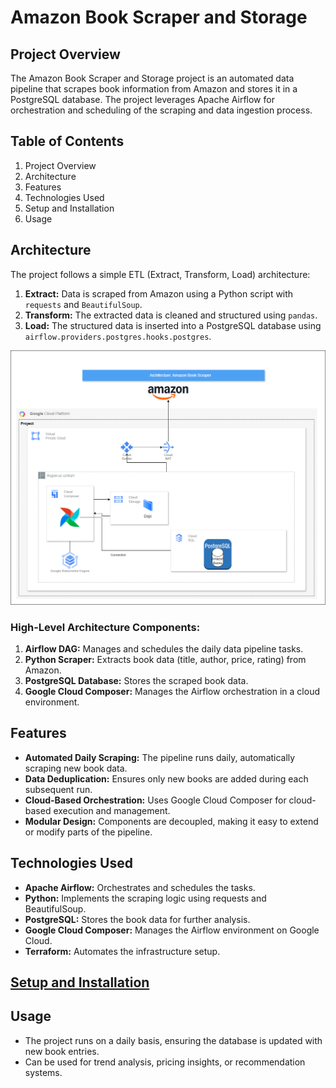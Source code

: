 # Amazon Book Scraper and Storage
## Project Overview
<p>The Amazon Book Scraper and Storage project is an automated data pipeline that scrapes book information from Amazon and stores it in a PostgreSQL database. The project leverages Apache Airflow for orchestration and scheduling of the scraping and data ingestion process.</p>


## Table of Contents

<ol>
  <li>Project Overview</li>
  <li>Architecture</li>
  <li>Features</li>
  <li>Technologies Used</li>
  <li>Setup and Installation</li>
  <li>Usage</li>
</ol>

## Architecture
<p>
The project follows a simple ETL (Extract, Transform, Load) architecture:

1. <strong>Extract:</strong> Data is scraped from Amazon using a Python script with `requests` and `BeautifulSoup`.
2. <strong>Transform:</strong> The extracted data is cleaned and structured using `pandas`.
3. <strong>Load:</strong> The structured data is inserted into a PostgreSQL database using `airflow.providers.postgres.hooks.postgres`.
</p>

![Architecture](AmazonBookScraper.png)

### High-Level Architecture Components:
1. **Airflow DAG:** Manages and schedules the daily data pipeline tasks.
2. **Python Scraper:** Extracts book data (title, author, price, rating) from Amazon.
3. **PostgreSQL Database:** Stores the scraped book data.
4. **Google Cloud Composer:** Manages the Airflow orchestration in a cloud environment.

## Features
- **Automated Daily Scraping:** The pipeline runs daily, automatically scraping new book data.
- **Data Deduplication:** Ensures only new books are added during each subsequent run.
- **Cloud-Based Orchestration:** Uses Google Cloud Composer for cloud-based execution and management.
- **Modular Design:** Components are decoupled, making it easy to extend or modify parts of the pipeline.

## Technologies Used
- **Apache Airflow:** Orchestrates and schedules the tasks.
- **Python:** Implements the scraping logic using requests and BeautifulSoup.
- **PostgreSQL:** Stores the book data for further analysis.
- **Google Cloud Composer:** Manages the Airflow environment on Google Cloud.
- **Terraform:** Automates the infrastructure setup.

## [Setup and Installation](INSTALLATION.md#installation-guide)
## Usage
- The project runs on a daily basis, ensuring the database is updated with new book entries.
- Can be used for trend analysis, pricing insights, or recommendation systems.

